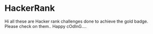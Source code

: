 # HackerRank
Hi all these are Hacker rank challenges done to achieve the gold badge.
Please check on them..
Happy cOdInG....
